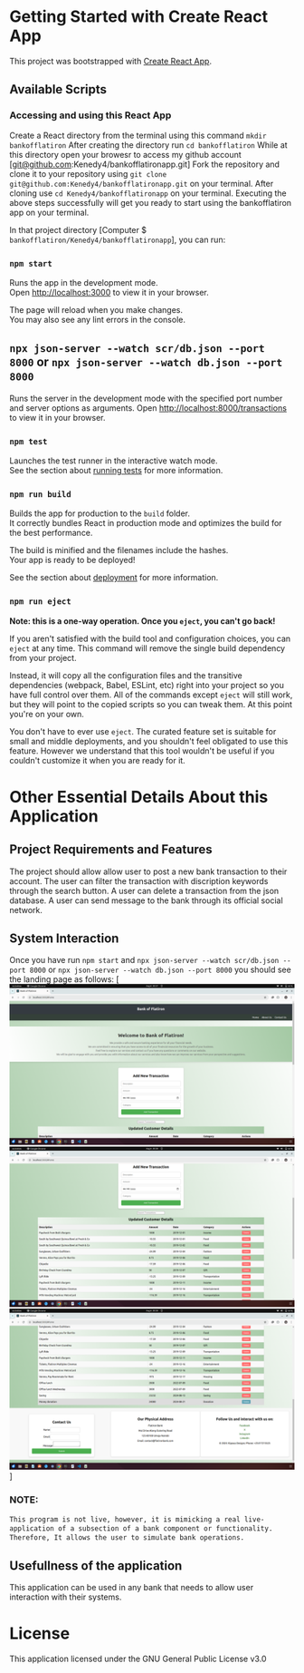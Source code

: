 # Getting Started with Create React App

This project was bootstrapped with [Create React App](https://github.com/facebook/create-react-app).

## Available Scripts

### Accessing and using this React App

Create a React directory from the terminal using this command `mkdir bankofflatiron`
After creating the directory run `cd bankofflatiron`
While at this directory open your browesr to access my github account [git@github.com:Kenedy4/bankofflatironapp.git]
Fork the repository and clone it to your repository using `git clone git@github.com:Kenedy4/bankofflatironapp.git` on your terminal.
After cloning use `cd Kenedy4/bankofflatironapp` on your terminal.
Executing the above steps successfully will get you ready to start using the bankofflatiron app on your terminal.

In that project directory [Computer $ `bankofflatiron/Kenedy4/bankofflatironapp`], you can run:

### `npm start`

Runs the app in the development mode.\
Open [http://localhost:3000](http://localhost:3000) to view it in your browser.

The page will reload when you make changes.\
You may also see any lint errors in the console.

## `npx json-server --watch scr/db.json --port 8000` or `npx json-server --watch db.json --port 8000`

Runs the server in the development mode with the specified port number and server options as arguments.
Open [http://localhost:8000/transactions](http://localhost:8000/transactions) to view it in your browser.

### `npm test`

Launches the test runner in the interactive watch mode.\
See the section about [running tests](https://facebook.github.io/create-react-app/docs/running-tests) for more information.

### `npm run build`

Builds the app for production to the `build` folder.\
It correctly bundles React in production mode and optimizes the build for the best performance.

The build is minified and the filenames include the hashes.\
Your app is ready to be deployed!

See the section about [deployment](https://facebook.github.io/create-react-app/docs/deployment) for more information.

### `npm run eject`

**Note: this is a one-way operation. Once you `eject`, you can't go back!**

If you aren't satisfied with the build tool and configuration choices, you can `eject` at any time. This command will remove the single build dependency from your project.

Instead, it will copy all the configuration files and the transitive dependencies (webpack, Babel, ESLint, etc) right into your project so you have full control over them. All of the commands except `eject` will still work, but they will point to the copied scripts so you can tweak them. At this point you're on your own.

You don't have to ever use `eject`. The curated feature set is suitable for small and middle deployments, and you shouldn't feel obligated to use this feature. However we understand that this tool wouldn't be useful if you couldn't customize it when you are ready for it.

# Other Essential Details About this Application

## Project Requirements and Features

The project should allow allow user to post a new bank transaction to their account.
The user can filter the transaction with discription keywords through the search button.
A user can delete a transaction from the json database.
A user can send message to the bank through its official social network.

## System Interaction

Once you have run `npm start` and `npx json-server --watch scr/db.json --port 8000` or `npx json-server --watch db.json --port 8000` you should see the landing page as follows:
[![Click to view the system user interface](public/system1.png) ![Click to view the system user interface](public/system2.png) ![Click to view the system user interface](public/system3.png)]

### NOTE:

    This program is not live, however, it is mimicking a real live-application of a subsection of a bank component or functionality. Therefore, It allows the user to simulate bank operations.

## Usefullness of the application

This application can be used in any bank that needs to allow user interaction with their systems.

# License

This application licensed under the GNU General Public License v3.0
